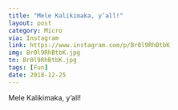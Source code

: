 ```yaml
---
title: "Mele Kalikimaka, y’all!"
layout: post
category: Micro
via: Instagram
link: https://www.instagram.com/p/Br0l9RhBtbK
img: Br0l9RhBtbK.jpg
tn: Br0l9RhBtbK.jpg
tags: [Fun]
date: 2018-12-25
---
```

Mele Kalikimaka, y’all!